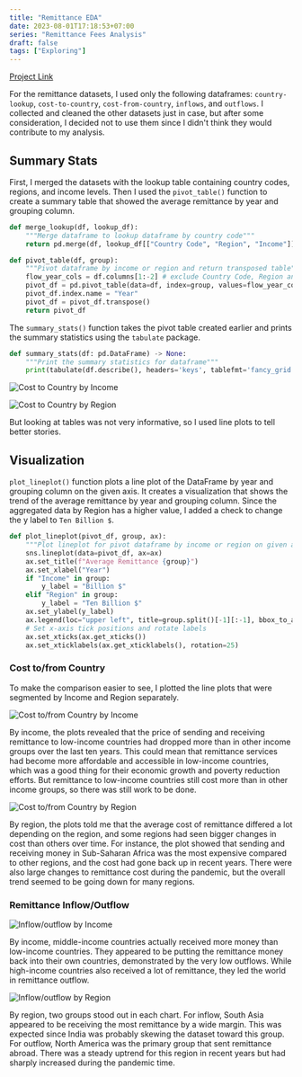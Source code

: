 ```yaml
---
title: "Remittance EDA"
date: 2023-08-01T17:18:53+07:00
series: "Remittance Fees Analysis"
draft: false
tags: ["Exploring"]
---
```


[Project Link](https://github.com/kietnguyen01/Remittance-Fees-Analysis)

For the remittance datasets, I used only the following dataframes: `country-lookup`, `cost-to-country`, `cost-from-country`, `inflows`, and `outflows`. I collected and cleaned the other datasets just in case, but after some consideration, I decided not to use them since I didn't think they would contribute to my analysis.

## Summary Stats

First, I merged the datasets with the lookup table containing country codes, regions, and income levels. Then I used the `pivot_table()` function to create a summary table that showed the average remittance by year and grouping column.

```python
def merge_lookup(df, lookup_df):
    """Merge dataframe to lookup dataframe by country code"""
    return pd.merge(df, lookup_df[["Country Code", "Region", "Income"]], on="Country Code")

def pivot_table(df, group):
    """Pivot dataframe by income or region and return transposed table"""
    flow_year_cols = df.columns[1:-2] # exclude Country Code, Region and Income
    pivot_df = pd.pivot_table(data=df, index=group, values=flow_year_cols, aggfunc="mean")
    pivot_df.index.name = "Year"
    pivot_df = pivot_df.transpose()
    return pivot_df
```

The `summary_stats()` function takes the pivot table created earlier and prints the summary statistics using the `tabulate` package.

```python
def summary_stats(df: pd.DataFrame) -> None:
    """Print the summary statistics for dataframe"""
    print(tabulate(df.describe(), headers='keys', tablefmt='fancy_grid', floatfmt='.3f'))
```

![Cost to Country by Income](https://i.imgur.com/E0jezrs.jpg)

![Cost to Country by Region](https://i.imgur.com/PRnv9Kw.jpg)

But looking at tables was not very informative, so I used line plots to tell better stories.

## Visualization

`plot_lineplot()` function plots a line plot of the DataFrame by year and grouping column on the given axis. It creates a visualization that shows the trend of the average remittance by year and grouping column. Since the aggregated data by Region has a higher value, I added a check to change the y label to `Ten Billion $`.

```python
def plot_lineplot(pivot_df, group, ax):
    """Plot lineplot for pivot dataframe by income or region on given axis"""
    sns.lineplot(data=pivot_df, ax=ax)
    ax.set_title(f"Average Remittance {group}")
    ax.set_xlabel("Year")
    if "Income" in group:
        y_label = "Billion $"
    elif "Region" in group:
        y_label = "Ten Billion $"
    ax.set_ylabel(y_label)
    ax.legend(loc="upper left", title=group.split()[-1][:-1], bbox_to_anchor=(1, 1))
    # Set x-axis tick positions and rotate labels
    ax.set_xticks(ax.get_xticks())
    ax.set_xticklabels(ax.get_xticklabels(), rotation=25)
```

### Cost to/from Country

To make the comparison easier to see, I plotted the line plots that were segmented by Income and Region separately.

![Cost to/from Country by Income](https://i.imgur.com/MtaIl6t.png)

By income, the plots revealed that the price of sending and receiving remittance to low-income countries had dropped more than in other income groups over the last ten years. This could mean that remittance services had become more affordable and accessible in low-income countries, which was a good thing for their economic growth and poverty reduction efforts. But remittance to low-income countries still cost more than in other income groups, so there was still work to be done.

![Cost to/from Country by Region](https://i.imgur.com/1TrUePy.png)

By region, the plots told me that the average cost of remittance differed a lot depending on the region, and some regions had seen bigger changes in cost than others over time. For instance, the plot showed that sending and receiving money in Sub-Saharan Africa was the most expensive compared to other regions, and the cost had gone back up in recent years. There were also large changes to remittance cost during the pandemic, but the overall trend seemed to be going down for many regions.

### Remittance Inflow/Outflow

![Inflow/outflow by Income](https://i.imgur.com/4tQoOx3.png)

By income, middle-income countries actually received more money than low-income countries. They appeared to be putting the remittance money back into their own countries, demonstrated by the very low outflows. While high-income countries also received a lot of remittance, they led the world in remittance outflow.

![Inflow/outflow by Region](https://i.imgur.com/eiqjQ2h.png)

By region, two groups stood out in each chart. For inflow, South Asia appeared to be receiving the most remittance by a wide margin. This was expected since India was probably skewing the dataset toward this group. For outflow, North America was the primary group that sent remittance abroad. There was a steady uptrend for this region in recent years but had sharply increased during the pandemic time.
